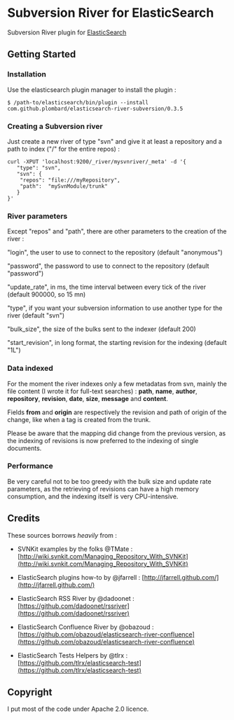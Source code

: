 # Subversion River for ElasticSearch #

Subversion River plugin for [ElasticSearch](http://www.elasticsearch.org/)

## Getting Started ##

### Installation ###

Use the elasticsearch plugin manager to install the plugin :

    $ /path-to/elasticsearch/bin/plugin --install com.github.plombard/elasticsearch-river-subversion/0.3.5

### Creating a Subversion river ###
Just create a new river of type "svn" and give it at least a repository and a path to index ("/" for the entire repos) :

    curl -XPUT 'localhost:9200/_river/mysvnriver/_meta' -d '{
       "type": "svn",
       "svn": {
        "repos": "file:///myRepository",
        "path":  "mySvnModule/trunk"
       }
    }'

### River parameters ###
Except "repos" and "path", there are other parameters to the creation of the river :

"login", the user to use to connect to the repository (default "anonymous")

"password", the password to use to connect to the repository (default "password")

"update_rate", in ms, the time interval between every tick of the river (default 900000, so 15 mn)

"type", if you want your subversion information to use another type for the river (default "svn")

"bulk_size", the size of the bulks sent to the indexer (default 200)

"start_revision", in long format, the starting revision for the indexing (default "1L")


### Data indexed ###
For the moment the river indexes only a few metadatas from svn, mainly the file content (I wrote it for full-text searches) :
**path**, **name**, **author**, **repository**, **revision**, **date**, **size**, **message** and **content**.

Fields **from** and **origin** are respectively the revision and path of origin of the change, like when a tag is created from the trunk.

Please be aware that the mapping did change from the previous version, as the indexing of revisions is now preferred to the indexing of single documents.

### Performance ###
Be very careful not to be too greedy with the bulk size and update rate parameters, as the retrieving of revisions can have a high memory consumption, and the indexing itself is very CPU-intensive.

## Credits ##

These sources borrows *heavily* from :

- SVNKit examples by the folks @TMate : [http://wiki.svnkit.com/Managing_Repository_With_SVNKit](http://wiki.svnkit.com/Managing_Repository_With_SVNKit)

- ElasticSearch plugins how-to by @jfarrell : [http://jfarrell.github.com/](http://jfarrell.github.com/)

- ElasticSearch RSS River by @dadoonet : [https://github.com/dadoonet/rssriver](https://github.com/dadoonet/rssriver)

- ElasticSearch Confluence River by @obazoud : [https://github.com/obazoud/elasticsearch-river-confluence](https://github.com/obazoud/elasticsearch-river-confluence)

- ElasticSearch Tests Helpers by @tlrx : [https://github.com/tlrx/elasticsearch-test](https://github.com/tlrx/elasticsearch-test)

## Copyright ##

I put most of the code under Apache 2.0 licence.
